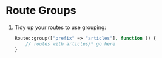 # Route Groups

1. Tidy up your routes to use grouping:
    ```php
    Route::group(["prefix" => "articles"], function () {
        // routes with articles/* go here
    }
    ```